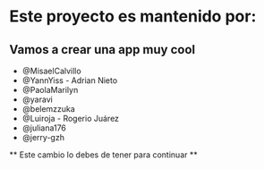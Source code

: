 
# Este proyecto es mantenido por: 
## Vamos a crear una app muy cool
* @MisaelCalvillo
* @YannYiss - Adrian Nieto
* @PaolaMarilyn
* @yaravi
* @belemzzuka
* @Luiroja - Rogerio Juárez
* @juliana176
* @jerry-gzh

** Este cambio lo debes de tener para continuar **